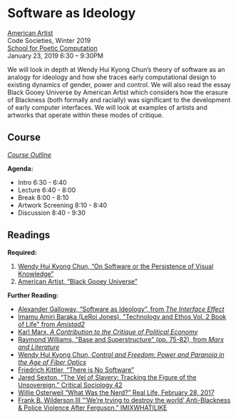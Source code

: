 # Software as Ideology

[American Artist](http://americanartist.us/)\
Code Societies, Winter 2019\
[School for Poetic Computation](http://sfpc.io/codesocieties-winter-19/)\
January 23, 2019 6:30 – 9:30PM

We will look in depth at Wendy Hui Kyong Chun’s theory of software as an analogy for ideology and how she traces early computational design to existing dynamics of gender, power and control. We will also read the essay Black Gooey Universe by American Artist which considers how the erasure of Blackness (both formally and racially) was significant to the development of early computer interfaces. We will look at examples of artists and artworks that operate within these modes of critique.

## Course
[*Course Outline*](https://docs.google.com/document/d/13erMyC592Mdaw8c-lrs_dsuDD_kt_oOHaJ42tMt5MHo/edit?usp=sharing)

**Agenda:**

* Intro 6:30 - 6:40
* Lecture 6:40 - 8:00
* Break 8:00 - 8:10
* Artwork Screening 8:10 - 8:40
* Discussion 8:40 - 9:30


## Readings

**Required:**

1. [Wendy Hui Kyong Chun, “On Software or the Persistence of Visual Knowledge”](wendy-hui-kyong-chun_on-software.pdf)
2. [American Artist, “Black Gooey Universe”](UNBAG_2_AmericanArtist.pdf)


**Further Reading:**

* [Alexander Galloway, “Software as Ideology”, from *The Interface Effect*](galloway_alexander_software-as-ideology.pdf)
* [Imamu Amiri Baraka (LeRoi Jones), "Technology and Ethos Vol. 2 Book of Life" from *Amistad2*](http://www.marilynnance.com/titanic/baraka.html)
* [Karl Marx, *A Contribution to the Critique of Political Economy*](https://www.marxists.org/archive/marx/works/1859/critique-pol-economy/index.htm)
* [Raymond Williams, "Base and Superstructure" (pp. 75-82), from *Marx and Literature*](https://mykelandrada.files.wordpress.com/2011/06/raymond-williams-marxism-and-literature.pdf)
* [Wendy Hui Kyong Chun, *Control and Freedom: Power and Paranoia in the Age of Fiber Optics*](Wendy_Hui_Kyong_Chun_Control_and_Freedom.pdf)
* [Friedrich Kittler, “There is No Software”](Kittler_1992_No_Software.pdf)
* [Jared Sexton, “The Vel of Slavery: Tracking the Figure of the Unsovereign.” Critical Sociology 42](http://planetarities.web.unc.edu/files/2015/01/sexton-unsovereign.pdf)
* [Willie Osterweil “What Was the Nerd?” Real Life, February 28, 2017](https://reallifemag.com/what-was-the-nerd/)
* [Frank B. Wilderson III “‘We’re trying to destroy the world’ Anti-Blackness & Police Violence After Ferguson.” IMIXWHATILIKE](http://sfbay-anarchists.org/wp-content/uploads/2015/01/frank-b-wilderson-iii-were-trying-to-destroy-the-world-antiblackness-police-violence-after-ferguson.pdf)

